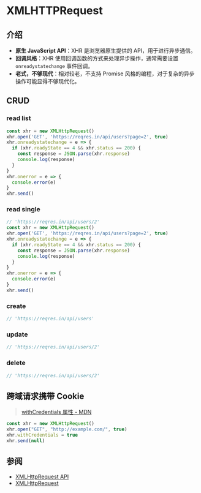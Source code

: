 # XMLHTTPRequest

## 介绍

- **原生 JavaScript API**：XHR 是浏览器原生提供的 API，用于进行异步通信。
- **回调风格**：XHR 使用回调函数的方式来处理异步操作，通常需要设置 `onreadystatechange` 事件回调。
- **老式，不够现代**：相对较老，不支持 Promise 风格的编程，对于复杂的异步操作可能显得不够现代化。

## CRUD

### read list

```js
const xhr = new XMLHttpRequest()
xhr.open('GET', 'https://reqres.in/api/users?page=2', true)
xhr.onreadystatechange = e => {
  if (xhr.readyState == 4 && xhr.status == 200) {
    const response = JSON.parse(xhr.response)
    console.log(response)
  }
}
xhr.onerror = e => {
  console.error(e)
}
xhr.send()
```

### read single

```js
// 'https://reqres.in/api/users/2'
const xhr = new XMLHttpRequest()
xhr.open('GET', 'https://reqres.in/api/users?page=2', true)
xhr.onreadystatechange = e => {
  if (xhr.readyState == 4 && xhr.status == 200) {
    const response = JSON.parse(xhr.response)
    console.log(response)
  }
}
xhr.onerror = e => {
  console.error(e)
}
xhr.send()
```

### create

```js
// 'https://reqres.in/api/users'
```

### update

```js
// 'https://reqres.in/api/users/2'
```

### delete

```js
// 'https://reqres.in/api/users/2'
```

## 跨域请求携带 Cookie

> [withCredentials 属性 - MDN](https://developer.mozilla.org/zh-CN/docs/Web/API/XMLHttpRequest/withCredentials)

```js
const xhr = new XMLHttpRequest()
xhr.open("GET", "http://example.com/", true)
xhr.withCredentials = true
xhr.send(null)
```

## 参阅

- [XMLHttpRequest API](https://developer.mozilla.org/en-US/docs/Web/API/XMLHttpRequest_API)
- [XMLHttpRequest](https://developer.mozilla.org/en-US/docs/Web/API/XMLHttpRequest)
